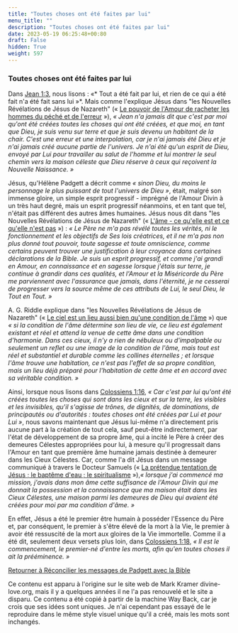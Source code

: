 ```yaml
---
title: "Toutes choses ont été faites par lui"
menu_title: ""
description: "Toutes choses ont été faites par lui"
date: 2023-05-19 06:25:48+00:80
draft: False
hidden: True
weight: 597
---
```

### Toutes choses ont été faites par lui

Dans [Jean 1:3](https://saintebible.com/john/1-3.htm), nous lisons : «* Tout a été fait par lui, et rien de ce qui a été fait n'a été fait sans lui »*. Mais comme l'explique Jésus dans "les Nouvelles Révélations de Jésus de Nazareth" (« [Le pouvoir de l'Amour de racheter les hommes du péché et de l'erreur](/fr-james-padgett-messages/fr-padgett-messages-date-order/fr-padgett-messages-1915-1/fr-1915-3-6-1-jep-jesus/) »), *« Jean n'a jamais dit que c'est par moi qu'ont été créées toutes les choses qui ont été créées, et que moi, en tant que Dieu, je suis venu sur terre et que je suis devenu un habitant de la chair. C'est une erreur et une interpolation, car je n'ai jamais été Dieu et je n'ai jamais créé aucune partie de l'univers. Je n'ai été qu'un esprit de Dieu, envoyé par Lui pour travailler au salut de l'homme et lui montrer le seul chemin vers la maison céleste que Dieu réserve à ceux qui reçoivent la Nouvelle Naissance. »*

Jésus, qu'Hélène Padgett a décrit comme *« sinon Dieu, du moins le personnage le plus puissant de tout l'univers de Dieu »*, était, malgré son immense gloire, un simple esprit progressif - imprégné de l'Amour Divin à un très haut degré, mais un esprit progressif néanmoins, et en tant que tel, n'était pas différent des autres âmes humaines. Jésus nous dit dans "les Nouvelles Révélations de Jésus de Nazareth" (« [L'âme - ce qu'elle est et ce qu'elle n'est pas](/fr-james-padgett-messages/fr-padgett-messages-date-order/fr-padgett-messages-1917/fr-1917-3-2-1-jep-jesus/) ») : *« Le Père ne m'a pas révélé toutes les vérités, ni le fonctionnement et les objectifs de Ses lois créatrices, et il ne m'a pas non plus donné tout pouvoir, toute sagesse et toute omniscience, comme certains peuvent trouver une justification à leur croyance dans certaines déclarations de la Bible. Je suis un esprit progressif, et comme j'ai grandi en Amour, en connaissance et en sagesse lorsque j'étais sur terre, je continue à grandir dans ces qualités, et l'Amour et la Miséricorde du Père me parviennent avec l'assurance que jamais, dans l'éternité, je ne cesserai de progresser vers la source même de ces attributs de Lui, le seul Dieu, le Tout en Tout. »*

A. G. Riddle explique dans "les Nouvelles Révélations de Jésus de Nazareth" (« [Le ciel est un lieu aussi bien qu'une condition de l'âme](/fr-james-padgett-messages/fr-padgett-messages-date-order/fr-padgett-messages-1920-1922/fr-1920-2-27-1-jep-ag-riddle/) ») que *« si la condition de l'âme détermine son lieu de vie, ce lieu est également existant et réel et attend la venue de cette âme dans une condition d'harmonie. Dans ces cieux, il n'y a rien de nébuleux ou d'impalpable ou seulement un reflet ou une image de la condition de l'âme, mais tout est réel et substantiel et durable comme les collines éternelles ; et lorsque l'âme trouve une habitation, ce n'est pas l'effet de sa propre condition, mais un lieu déjà préparé pour l'habitation de cette âme et en accord avec sa véritable condition. »*

Ainsi, lorsque nous lisons dans [Colossiens 1:16](https://saintebible.com/colossians/1-16.htm), *« Car c'est par lui qu'ont été créées toutes les choses qui sont dans les cieux et sur la terre, les visibles et les invisibles, qu'il s'agisse de trônes, de dignités, de dominations, de principautés ou d'autorités : toutes choses ont été créées par Lui et pour Lui »*, nous savons maintenant que Jésus lui-même n'a directement pris aucune part à la création de tout cela, sauf peut-être indirectement, par l'état de développement de sa propre âme, qui a incité le Père à créer des demeures Célestes appropriées pour lui, à mesure qu'il progressait dans l'Amour en tant que première âme humaine jamais destinée à demeurer dans les Cieux Célestes. Car, comme l'a dit Jésus dans un message communiqué à travers le Docteur Samuels (« [La prétendue tentation de Jésus ; le baptême d'eau ; le spiritualisme](/fr-samuels-messages/fr-revelations/fr-rev-17-9-may-28-june-12-november-1955-samuels-jesus/) »),*« lorsque j'ai commencé ma mission, j'avais dans mon âme cette suffisance de l'Amour Divin qui me donnait la possession et la connaissance que ma maison était dans les Cieux Célestes, une maison parmi les demeures de Dieu qui avaient été créées pour moi par ma condition d'âme. »*

En effet, Jésus a été le premier être humain à posséder l'Essence du Père et, par conséquent, le premier à s'être élevé de la mort à la Vie, le premier à avoir été ressuscité de la mort aux gloires de la Vie immortelle. Comme il a été dit, seulement deux versets plus loin, dans [Colossiens 1:18](https://saintebible.com/colossians/1-18.htm), *« Il est le commencement, le premier-né d'entre les morts, afin qu'en toutes choses il ait la prééminence. »*

[Retourner à Réconcilier les messages de Padgett avec la Bible](/9-fr-topical-subjects/9-9-fr-reconciling-the-padgett-messages-to-the-bible/)

Ce contenu est apparu à l'origine sur le site web de Mark Kramer divine-love.org, mais il y a quelques années il ne l'a pas renouvelé et le site a disparu. Ce contenu a été copié à partir de la machine Way Back, car je crois que ses idées sont uniques. Je n'ai cependant pas essayé de le reproduire dans le même style visuel unique qu'il a créé, mais les mots sont inchangés.